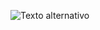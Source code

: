 ![Texto alternativo](https://th.bing.com/th/id/R.a69794fb10d76e2a1102574462da59dd?rik=QH49TEpNWNZFng&riu=http%3a%2f%2fmedievallifestyle.com%2fimages%2fsiege-engines%2ftrebuchet.jpg&ehk=1kHax658Ht1LMkquflGh6wVlT4NL%2bPd0feKY2D%2bSTUk%3d&risl=&pid=ImgRaw&r=0&sres=1&sresct=1)